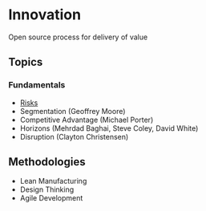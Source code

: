 # Innovation

Open source process for delivery of value

## Topics

### Fundamentals

- [Risks](./topics/risks.md)
- Segmentation (Geoffrey Moore)
- Competitive Advantage (Michael Porter)
- Horizons (Mehrdad Baghai, Steve Coley, David White)
- Disruption (Clayton Christensen)

## Methodologies

- Lean Manufacturing
- Design Thinking
- Agile Development
